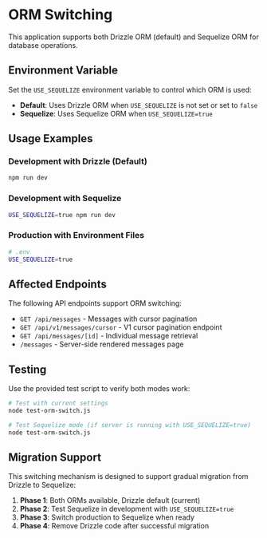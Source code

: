 # ORM Switching

This application supports both Drizzle ORM (default) and Sequelize ORM for database operations.

## Environment Variable

Set the `USE_SEQUELIZE` environment variable to control which ORM is used:

- **Default**: Uses Drizzle ORM when `USE_SEQUELIZE` is not set or set to `false`
- **Sequelize**: Uses Sequelize ORM when `USE_SEQUELIZE=true`

## Usage Examples

### Development with Drizzle (Default)

```bash
npm run dev
```

### Development with Sequelize

```bash
USE_SEQUELIZE=true npm run dev
```

### Production with Environment Files

```bash
# .env
USE_SEQUELIZE=true
```

## Affected Endpoints

The following API endpoints support ORM switching:

- `GET /api/messages` - Messages with cursor pagination
- `GET /api/v1/messages/cursor` - V1 cursor pagination endpoint
- `GET /api/messages/[id]` - Individual message retrieval
- `/messages` - Server-side rendered messages page

## Testing

Use the provided test script to verify both modes work:

```bash
# Test with current settings
node test-orm-switch.js

# Test Sequelize mode (if server is running with USE_SEQUELIZE=true)
node test-orm-switch.js
```

## Migration Support

This switching mechanism is designed to support gradual migration from Drizzle to Sequelize:

1. **Phase 1**: Both ORMs available, Drizzle default (current)
2. **Phase 2**: Test Sequelize in development with `USE_SEQUELIZE=true`
3. **Phase 3**: Switch production to Sequelize when ready
4. **Phase 4**: Remove Drizzle code after successful migration
